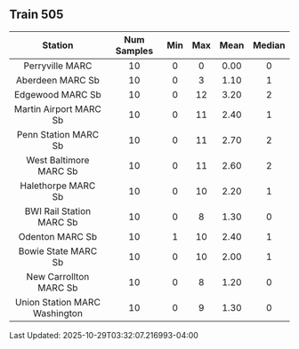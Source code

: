## Train 505

| Station | Num Samples | Min | Max | Mean | Median |
| :-----: | :---------: | :-: | :-: | :--: | :----: |
| Perryville MARC | 10 | 0 | 0 | 0.00 | 0 |
| Aberdeen MARC Sb | 10 | 0 | 3 | 1.10 | 1 |
| Edgewood MARC Sb | 10 | 0 | 12 | 3.20 | 2 |
| Martin Airport MARC Sb | 10 | 0 | 11 | 2.40 | 1 |
| Penn Station MARC Sb | 10 | 0 | 11 | 2.70 | 2 |
| West Baltimore MARC Sb | 10 | 0 | 11 | 2.60 | 2 |
| Halethorpe MARC Sb | 10 | 0 | 10 | 2.20 | 1 |
| BWI Rail Station MARC Sb | 10 | 0 | 8 | 1.30 | 0 |
| Odenton MARC Sb | 10 | 1 | 10 | 2.40 | 1 |
| Bowie State MARC Sb | 10 | 0 | 10 | 2.00 | 1 |
| New Carrollton MARC Sb | 10 | 0 | 8 | 1.20 | 0 |
| Union Station MARC Washington | 10 | 0 | 9 | 1.30 | 0 |


Last Updated: 2025-10-29T03:32:07.216993-04:00